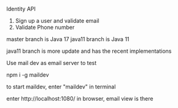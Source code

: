 Identity API

1. Sign up a user and validate email
2. Validate Phone number


master branch is Java 17
java11 branch is Java 11

java11 branch is more update and has the recent implementations



Use mail dev as email server to test

npm i -g maildev

to start maildev, enter "maildev" in terminal

enter http://localhost:1080/ in browser, email view is there